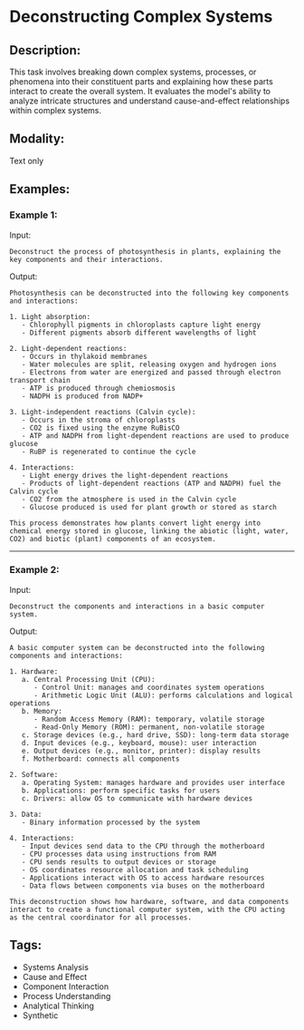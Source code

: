 # Deconstructing Complex Systems

## Description:
This task involves breaking down complex systems, processes, or phenomena into their constituent parts and explaining how these parts interact to create the overall system. It evaluates the model's ability to analyze intricate structures and understand cause-and-effect relationships within complex systems.

## Modality:
Text only

## Examples:

### Example 1:

Input:

```
Deconstruct the process of photosynthesis in plants, explaining the key components and their interactions.
```

Output:

```
Photosynthesis can be deconstructed into the following key components and interactions:

1. Light absorption:
   - Chlorophyll pigments in chloroplasts capture light energy
   - Different pigments absorb different wavelengths of light

2. Light-dependent reactions:
   - Occurs in thylakoid membranes
   - Water molecules are split, releasing oxygen and hydrogen ions
   - Electrons from water are energized and passed through electron transport chain
   - ATP is produced through chemiosmosis
   - NADPH is produced from NADP+

3. Light-independent reactions (Calvin cycle):
   - Occurs in the stroma of chloroplasts
   - CO2 is fixed using the enzyme RuBisCO
   - ATP and NADPH from light-dependent reactions are used to produce glucose
   - RuBP is regenerated to continue the cycle

4. Interactions:
   - Light energy drives the light-dependent reactions
   - Products of light-dependent reactions (ATP and NADPH) fuel the Calvin cycle
   - CO2 from the atmosphere is used in the Calvin cycle
   - Glucose produced is used for plant growth or stored as starch

This process demonstrates how plants convert light energy into chemical energy stored in glucose, linking the abiotic (light, water, CO2) and biotic (plant) components of an ecosystem.
```

---

### Example 2:

Input:

```
Deconstruct the components and interactions in a basic computer system.
```

Output:

```
A basic computer system can be deconstructed into the following components and interactions:

1. Hardware:
   a. Central Processing Unit (CPU):
      - Control Unit: manages and coordinates system operations
      - Arithmetic Logic Unit (ALU): performs calculations and logical operations
   b. Memory:
      - Random Access Memory (RAM): temporary, volatile storage
      - Read-Only Memory (ROM): permanent, non-volatile storage
   c. Storage devices (e.g., hard drive, SSD): long-term data storage
   d. Input devices (e.g., keyboard, mouse): user interaction
   e. Output devices (e.g., monitor, printer): display results
   f. Motherboard: connects all components

2. Software:
   a. Operating System: manages hardware and provides user interface
   b. Applications: perform specific tasks for users
   c. Drivers: allow OS to communicate with hardware devices

3. Data:
   - Binary information processed by the system

4. Interactions:
   - Input devices send data to the CPU through the motherboard
   - CPU processes data using instructions from RAM
   - CPU sends results to output devices or storage
   - OS coordinates resource allocation and task scheduling
   - Applications interact with OS to access hardware resources
   - Data flows between components via buses on the motherboard

This deconstruction shows how hardware, software, and data components interact to create a functional computer system, with the CPU acting as the central coordinator for all processes.
```

## Tags:
- Systems Analysis
- Cause and Effect
- Component Interaction
- Process Understanding
- Analytical Thinking
- Synthetic